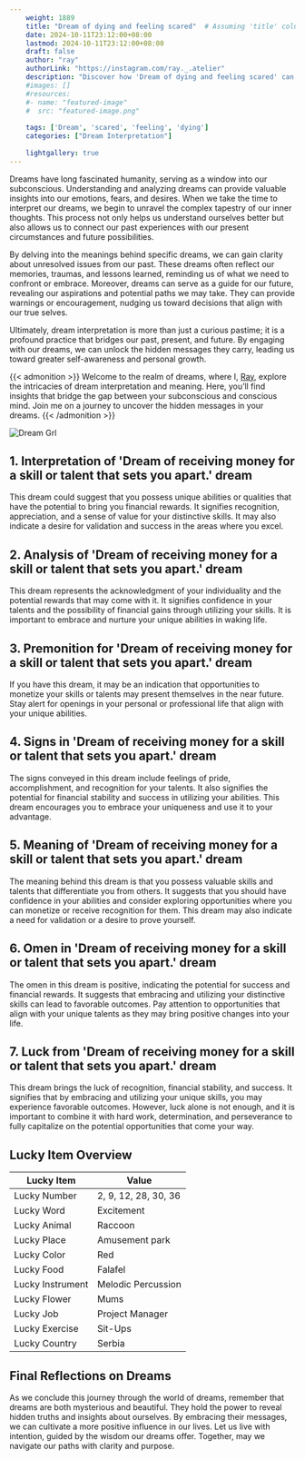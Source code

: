 ```yaml
---
    weight: 1889
    title: "Dream of dying and feeling scared"  # Assuming 'title' column exists
    date: 2024-10-11T23:12:00+08:00
    lastmod: 2024-10-11T23:12:00+08:00
    draft: false
    author: "ray"
    authorLink: "https://instagram.com/ray._.atelier"
    description: "Discover how 'Dream of dying and feeling scared' can interpret your future and uncover its significant meanings in your life."
    #images: []
    #resources:
    #- name: "featured-image"
    #  src: "featured-image.png"
    
    tags: ['Dream', 'scared', 'feeling', 'dying']
    categories: ["Dream Interpretation"]
    
    lightgallery: true
---
```

    
Dreams have long fascinated humanity, serving as a window into our subconscious. Understanding and analyzing dreams can provide valuable insights into our emotions, fears, and desires. When we take the time to interpret our dreams, we begin to unravel the complex tapestry of our inner thoughts. This process not only helps us understand ourselves better but also allows us to connect our past experiences with our present circumstances and future possibilities.

By delving into the meanings behind specific dreams, we can gain clarity about unresolved issues from our past. These dreams often reflect our memories, traumas, and lessons learned, reminding us of what we need to confront or embrace. Moreover, dreams can serve as a guide for our future, revealing our aspirations and potential paths we may take. They can provide warnings or encouragement, nudging us toward decisions that align with our true selves.

Ultimately, dream interpretation is more than just a curious pastime; it is a profound practice that bridges our past, present, and future. By engaging with our dreams, we can unlock the hidden messages they carry, leading us toward greater self-awareness and personal growth.

{{< admonition >}}
Welcome to the realm of dreams, where I, [Ray](https://instagram.com/ray._.atelier), explore the intricacies of dream interpretation and meaning. Here, you’ll find insights that bridge the gap between your subconscious and conscious mind. Join me on a journey to uncover the hidden messages in your dreams.
{{< /admonition >}}

![Dream Grl](https://cdn.pixabay.com/photo/2017/11/02/03/35/gothic-2910057_1280.jpg "Dream Grl")

## 1. Interpretation of 'Dream of receiving money for a skill or talent that sets you apart.' dream
 This dream could suggest that you possess unique abilities or qualities that have the potential to bring you financial rewards. It signifies recognition, appreciation, and a sense of value for your distinctive skills. It may also indicate a desire for validation and success in the areas where you excel.

## 2. Analysis of 'Dream of receiving money for a skill or talent that sets you apart.' dream
 This dream represents the acknowledgment of your individuality and the potential rewards that may come with it. It signifies confidence in your talents and the possibility of financial gains through utilizing your skills. It is important to embrace and nurture your unique abilities in waking life.

## 3. Premonition for 'Dream of receiving money for a skill or talent that sets you apart.' dream
 If you have this dream, it may be an indication that opportunities to monetize your skills or talents may present themselves in the near future. Stay alert for openings in your personal or professional life that align with your unique abilities.

## 4. Signs in 'Dream of receiving money for a skill or talent that sets you apart.' dream
 The signs conveyed in this dream include feelings of pride, accomplishment, and recognition for your talents. It also signifies the potential for financial stability and success in utilizing your abilities. This dream encourages you to embrace your uniqueness and use it to your advantage.

## 5. Meaning of 'Dream of receiving money for a skill or talent that sets you apart.' dream
 The meaning behind this dream is that you possess valuable skills and talents that differentiate you from others. It suggests that you should have confidence in your abilities and consider exploring opportunities where you can monetize or receive recognition for them. This dream may also indicate a need for validation or a desire to prove yourself.

## 6. Omen in 'Dream of receiving money for a skill or talent that sets you apart.' dream
 The omen in this dream is positive, indicating the potential for success and financial rewards. It suggests that embracing and utilizing your distinctive skills can lead to favorable outcomes. Pay attention to opportunities that align with your unique talents as they may bring positive changes into your life.

## 7. Luck from 'Dream of receiving money for a skill or talent that sets you apart.' dream
 This dream brings the luck of recognition, financial stability, and success. It signifies that by embracing and utilizing your unique skills, you may experience favorable outcomes. However, luck alone is not enough, and it is important to combine it with hard work, determination, and perseverance to fully capitalize on the potential opportunities that come your way.

## Lucky Item Overview
| Lucky Item          | Value              |
|---------------|--------------------|
| Lucky Number        | 2, 9, 12, 28, 30, 36  |
| Lucky Word          | Excitement |
| Lucky Animal        | Raccoon |
| Lucky Place         | Amusement park     |
| Lucky Color         | Red     |
| Lucky Food          | Falafel      |
| Lucky Instrument    | Melodic Percussion |
| Lucky Flower        | Mums    |
| Lucky Job           | Project Manager       |
| Lucky Exercise      | Sit-Ups  |
| Lucky Country       | Serbia    |


##  Final Reflections on Dreams

As we conclude this journey through the world of dreams, remember that dreams are both mysterious and beautiful. They hold the power to reveal hidden truths and insights about ourselves. By embracing their messages, we can cultivate a more positive influence in our lives. Let us live with intention, guided by the wisdom our dreams offer. Together, may we navigate our paths with clarity and purpose.
